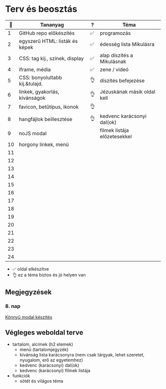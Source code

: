 # Terv és beosztás

| 📅   | Tananyag                       | ?   | Téma                         |
| --- | ------------------------------ | --- | ---------------------------- |
| 1   | GitHub repo előkészítés        | ✅   | programozás                  |
| 2   | egyszerű HTML: listák és képek | ✅   | édesség lista Mikulásra      |
| 3   | CSS: tag kij., színek, display | ✅   | alap díszítés a Mikulásnak   |
| 4   | iframe, média                  | ✅   | zene / videó                 |
| 5   | CSS: bonyolultabb kij.&tulajd. | 👌   | díszítés befejezése          |
| 6   | linkek, gyakorlás, kívánságok  | 👌   | Jézuskának másik oldal kell  |
| 7   | favicon, betűtípus, ikonok     | 👌   |                              |
| 8   | hangfájlok beillesztése        | 👌   | kedvenc karácsonyi dal(ok)   |
| 9   | noJS modal                     |     | filmek listája előzetesekkel |
| 10  | horgony linkek, menü           |     |                              |
| 11  |                                |     |                              |
| 12  |                                |     |                              |
| 13  |                                |     |                              |
| 14  |                                |     |                              |
| 15  |                                |     |                              |
| 16  |                                |     |                              |
| 17  |                                |     |                              |
| 18  |                                |     |                              |
| 19  |                                |     |                              |
| 20  |                                |     |                              |
| 21  |                                |     |                              |
| 22  |                                |     |                              |
| 23  |                                |     |                              |
| 24  |                                |     |                              |

- ✅ oldal elkészítve
- 👌 ez a téma biztos és jó helyen van

## Megjegyzések

### 8. nap

[Könnyű modal készítés](https://stackoverflow.com/questions/54872125/make-modal-without-javascript)

## Végleges weboldal terve

- tartalom, alcímek (h2 elemek)
  - menü (tartalomjegyzék)
  - kívánság lista karácsonyra (nem csak tárgyak, lehet szeretet, nyugalom, erő az egyetemhez)
  - kedvenc (karácsonyi) dal(ok)
  - kedvenc (karácsonyi) filmek listája
- funkciók
  - sötét és világos téma
